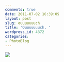 ```yaml
---
comments: true
date: 2011-07-02 16:39:09
layout: post
slug: ouuuuuuuch
title: 'Ouuuuuuuch. '
wordpress_id: 4372
categories:
- PhotoBlog
---
```


![](http://ryanfitzer.com/main/wp-content/uploads/2011/07/photo-950x709.jpg)
